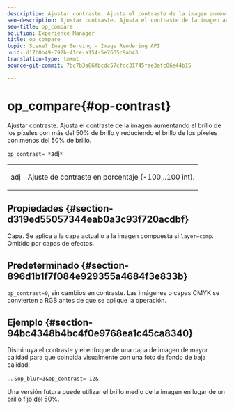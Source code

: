 ```yaml
---
description: Ajustar contraste. Ajusta el contraste de la imagen aumentando el brillo de los píxeles con más del 50% de brillo y reduciendo el brillo de los píxeles con menos del 50% de brillo.
seo-description: Ajustar contraste. Ajusta el contraste de la imagen aumentando el brillo de los píxeles con más del 50% de brillo y reduciendo el brillo de los píxeles con menos del 50% de brillo.
seo-title: op_compare
solution: Experience Manager
title: op_compare
topic: Scene7 Image Serving - Image Rendering API
uuid: d17b0b49-792b-41ce-a154-5e7635c9ab43
translation-type: tm+mt
source-git-commit: 7bc7b3a86fbcdc57cfdc31745fae3afc06e44b15

---
```



# op_compare{#op-contrast}

Ajustar contraste. Ajusta el contraste de la imagen aumentando el brillo de los píxeles con más del 50% de brillo y reduciendo el brillo de los píxeles con menos del 50% de brillo.

`op_contrast= *`adj`*`

<table id="simpletable_8246802C74424A68A7A2EA5B50A89D42"> 
 <tr class="strow"> 
  <td class="stentry"> <p><span class="varname"> adj</span> </p> </td> 
  <td class="stentry"> <p>Ajuste de contraste en porcentaje (-100...100 int). </p></td> 
 </tr> 
</table>

## Propiedades {#section-d319ed55057344eab0a3c93f720acdbf}

Capa. Se aplica a la capa actual o a la imagen compuesta si `layer=comp`. Omitido por capas de efectos.

## Predeterminado {#section-896d1b1f7f084e929355a4684f3e833b}

`op_contrast=0`, sin cambios en contraste. Las imágenes o capas CMYK se convierten a RGB antes de que se aplique la operación.

## Ejemplo {#section-94bc4348b4bc4f0e9768ea1c45ca8340}

Disminuya el contraste y el enfoque de una capa de imagen de mayor calidad para que coincida visualmente con una foto de fondo de baja calidad:

… `&op_blur=3&op_contrast=-12&`

Una versión futura puede utilizar el brillo medio de la imagen en lugar de un brillo fijo del 50%.
